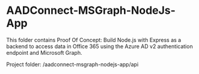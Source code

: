 # AADConnect-MSGraph-NodeJs-App

This folder contains Proof Of Concept: Build Node.js with Express as a backend to access data in Office 365 using the Azure AD v2 authentication endpoint and Microsoft Graph.

Project folder: /aadconnect-msgraph-nodejs-app/api